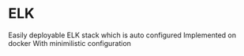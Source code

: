 # ELK
Easily deployable ELK stack which is auto configured Implemented on docker With minimilistic configuration
